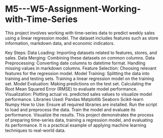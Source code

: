 # M5---W5-Assignment-Working-with-Time-Series

This project involves working with time-series data to predict weekly sales using a linear regression model. The dataset includes features such as store information, markdown data, and economic indicators.

Key Steps:
Data Loading: Importing datasets related to features, stores, and sales.
Data Merging: Combining these datasets on common columns.
Data Preprocessing:
Converting date columns to datetime format.
Handling missing values in markdown columns.
Feature Selection: Choosing relevant features for the regression model.
Model Training:
Splitting the data into training and testing sets.
Training a linear regression model on the training set.
Model Evaluation:
Making predictions on the test set.
Calculating the Root Mean Squared Error (RMSE) to evaluate model performance.
Visualization: Plotting actual vs. predicted sales values to visualize model performance.
Libraries Used:
Pandas
Matplotlib
Seaborn
Scikit-learn
Numpy
How to Use:
Ensure all required libraries are installed.
Run the script to load and preprocess the data.
Train the model and evaluate its performance.
Visualize the results.
This project demonstrates the process of preparing time-series data, training a regression model, and evaluating its performance. It is a practical example of applying machine learning techniques to real-world data.
